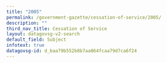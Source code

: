 ```yaml
---
title: "2005"
permalink: /government-gazette/cessation-of-service/2005/
description: ""
third_nav_title: Cessation of Service
layout: datagovsg-v2-search
default_field: Subject
infotext: true
datagovsg-id: d_baa79b552b8b7aa064fcaa79d7ca6f24
---
```

